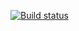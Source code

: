 [![Build status](https://ci.appveyor.com/api/projects/status/e3m9bkdk98y4ubxg?svg=true)](https://ci.appveyor.com/project/vika-tuktasheva/postman-echo)
